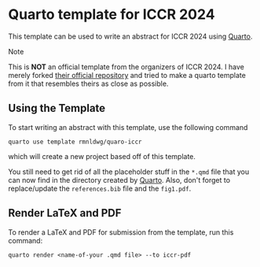 # Quarto template for ICCR 2024

This template can be used to write an abstract for ICCR 2024 using [Quarto].

> [!NOTE]
> This is **NOT** an official template from the organizers of ICCR 2024. I have merely forked [their official repository](https://github.com/tbaudier/iccr2024_templates) and tried to make a quarto template from it that resembles theirs as close as possible.


[Quarto]: https://quarto.org


## Using the Template

To start writing an abstract with this template, use the following command

```
quarto use template rmnldwg/quaro-iccr
```

which will create a new project based off of this template.

You still need to get rid of all the placeholder stuff in the `*.qmd` file that you can now find in the directory created by [Quarto]. Also, don't forget to replace/update the `references.bib` file and the `fig1.pdf`.


## Render LaTeX and PDF

To render a LaTeX and PDF for submission from the template, run this command:

```
quarto render <name-of-your .qmd file> --to iccr-pdf
```
